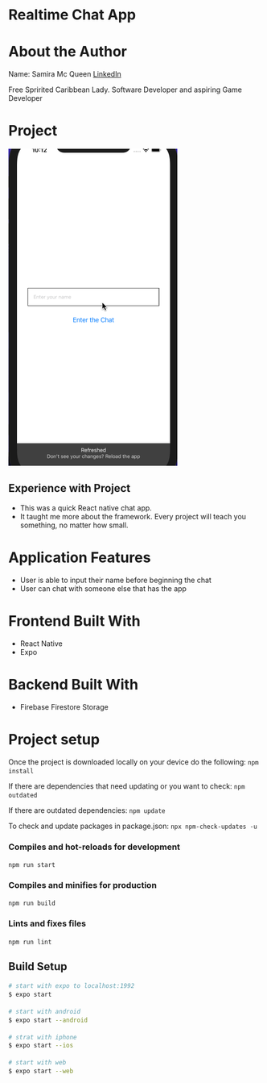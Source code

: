 # Realtime Chat App

# About the Author
Name: Samira Mc Queen
[LinkedIn](https://www.linkedin.com/in/samira-mc-queen-1882431a7/)

Free Spririted Caribbean Lady.
Software Developer and aspiring Game Developer
# Project 
![Video](./assets/chat-app.gif)

## Experience with Project
- This was a quick React native chat app. 
- It taught me more about the framework. Every project will teach you something, no matter how small. 

# Application Features
- User is able to input their name before beginning the chat
- User can chat with someone else that has the app

# Frontend Built With
- React Native
- Expo

# Backend Built With
- Firebase Firestore Storage
# Project setup
Once the project is downloaded locally on your device do the following:
`
npm install
`

If there are dependencies that need updating or you want to check:
`
npm outdated
`

If there are outdated dependencies:
`
npm update
`

To check and update packages in package.json:
`
npx npm-check-updates -u
`

### Compiles and hot-reloads for development
`
npm run start
`

### Compiles and minifies for production
`
npm run build
`

### Lints and fixes files
`
npm run lint
`
## Build Setup

```bash
# start with expo to localhost:1992
$ expo start

# start with android
$ expo start --android

# strat with iphone
$ expo start --ios

# start with web
$ expo start --web
```
